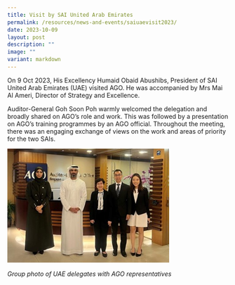 ```yaml
---
title: Visit by SAI United Arab Emirates
permalink: /resources/news-and-events/saiuaevisit2023/
date: 2023-10-09
layout: post
description: ""
image: ""
variant: markdown
---
```

On 9 Oct 2023, His Excellency Humaid Obaid Abushibs, President of SAI United Arab Emirates (UAE) visited AGO. He was accompanied by Mrs Mai Al Ameri, Director of Strategy and Excellence. 

Auditor-General Goh Soon Poh warmly welcomed the delegation and broadly shared on AGO’s role and work. This was followed by a presentation on AGO’s training programmes by an AGO official. Throughout the meeting, there was an engaging exchange of views on the work and areas of priority for the two SAIs.

![](/images/News%20&%20Events%20Photos/2023/sai%20uae%209%20oct%2023-1.jpg)

*Group photo of UAE delegates with AGO representatives*


